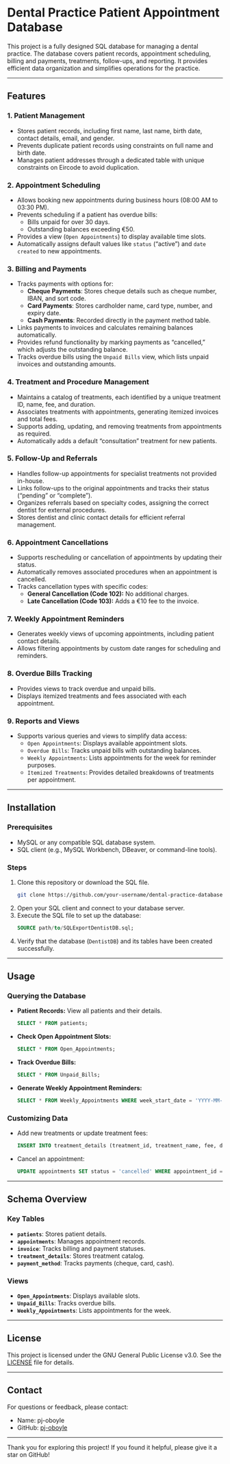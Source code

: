 # Dental Practice Patient Appointment Database

This project is a fully designed SQL database for managing a dental practice. The database covers patient records, appointment scheduling, billing and payments, treatments, follow-ups, and reporting. It provides efficient data organization and simplifies operations for the practice.

---

## Features

### **1. Patient Management**
- Stores patient records, including first name, last name, birth date, contact details, email, and gender.
- Prevents duplicate patient records using constraints on full name and birth date.
- Manages patient addresses through a dedicated table with unique constraints on Eircode to avoid duplication.

### **2. Appointment Scheduling**
- Allows booking new appointments during business hours (08:00 AM to 03:30 PM).
- Prevents scheduling if a patient has overdue bills:
  - Bills unpaid for over 30 days.
  - Outstanding balances exceeding €50.
- Provides a view (`Open Appointments`) to display available time slots.
- Automatically assigns default values like `status` (“active”) and `date created` to new appointments.

### **3. Billing and Payments**
- Tracks payments with options for:
  - **Cheque Payments**: Stores cheque details such as cheque number, IBAN, and sort code.
  - **Card Payments**: Stores cardholder name, card type, number, and expiry date.
  - **Cash Payments**: Recorded directly in the payment method table.
- Links payments to invoices and calculates remaining balances automatically.
- Provides refund functionality by marking payments as “cancelled,” which adjusts the outstanding balance.
- Tracks overdue bills using the `Unpaid Bills` view, which lists unpaid invoices and outstanding amounts.

### **4. Treatment and Procedure Management**
- Maintains a catalog of treatments, each identified by a unique treatment ID, name, fee, and duration.
- Associates treatments with appointments, generating itemized invoices and total fees.
- Supports adding, updating, and removing treatments from appointments as required.
- Automatically adds a default “consultation” treatment for new patients.

### **5. Follow-Up and Referrals**
- Handles follow-up appointments for specialist treatments not provided in-house.
- Links follow-ups to the original appointments and tracks their status (“pending” or “complete”).
- Organizes referrals based on specialty codes, assigning the correct dentist for external procedures.
- Stores dentist and clinic contact details for efficient referral management.

### **6. Appointment Cancellations**
- Supports rescheduling or cancellation of appointments by updating their status.
- Automatically removes associated procedures when an appointment is cancelled.
- Tracks cancellation types with specific codes:
  - **General Cancellation (Code 102):** No additional charges.
  - **Late Cancellation (Code 103):** Adds a €10 fee to the invoice.

### **7. Weekly Appointment Reminders**
- Generates weekly views of upcoming appointments, including patient contact details.
- Allows filtering appointments by custom date ranges for scheduling and reminders.

### **8. Overdue Bills Tracking**
- Provides views to track overdue and unpaid bills.
- Displays itemized treatments and fees associated with each appointment.

### **9. Reports and Views**
- Supports various queries and views to simplify data access:
  - `Open Appointments`: Displays available appointment slots.
  - `Overdue Bills`: Tracks unpaid bills with outstanding balances.
  - `Weekly Appointments`: Lists appointments for the week for reminder purposes.
  - `Itemized Treatments`: Provides detailed breakdowns of treatments per appointment.

---

## Installation

### Prerequisites
- MySQL or any compatible SQL database system.
- SQL client (e.g., MySQL Workbench, DBeaver, or command-line tools).

### Steps
1. Clone this repository or download the SQL file.
   ```bash
   git clone https://github.com/your-username/dental-practice-database.git
   ```
2. Open your SQL client and connect to your database server.
3. Execute the SQL file to set up the database:
   ```sql
   SOURCE path/to/SQLExportDentistDB.sql;
   ```
4. Verify that the database (`DentistDB`) and its tables have been created successfully.

---

## Usage

### Querying the Database
- **Patient Records:** View all patients and their details.
  ```sql
  SELECT * FROM patients;
  ```
- **Check Open Appointment Slots:**
  ```sql
  SELECT * FROM Open_Appointments;
  ```
- **Track Overdue Bills:**
  ```sql
  SELECT * FROM Unpaid_Bills;
  ```
- **Generate Weekly Appointment Reminders:**
  ```sql
  SELECT * FROM Weekly_Appointments WHERE week_start_date = 'YYYY-MM-DD';
  ```

### Customizing Data
- Add new treatments or update treatment fees:
  ```sql
  INSERT INTO treatment_details (treatment_id, treatment_name, fee, duration) VALUES (211, 'Cyst Removal', 200, 60);
  ```
- Cancel an appointment:
  ```sql
  UPDATE appointments SET status = 'cancelled' WHERE appointment_id = 101;
  ```

---

## Schema Overview

### **Key Tables**
- **`patients`**: Stores patient details.
- **`appointments`**: Manages appointment records.
- **`invoice`**: Tracks billing and payment statuses.
- **`treatment_details`**: Stores treatment catalog.
- **`payment_method`**: Tracks payments (cheque, card, cash).

### **Views**
- **`Open_Appointments`**: Displays available slots.
- **`Unpaid_Bills`**: Tracks overdue bills.
- **`Weekly_Appointments`**: Lists appointments for the week.

---

## License
This project is licensed under the GNU General Public License v3.0. See the [LICENSE](LICENSE) file for details.

---

## Contact
For questions or feedback, please contact:
- Name: pj-oboyle
- GitHub: [pj-oboyle](https://github.com/pj-oboyle)

---

Thank you for exploring this project! If you found it helpful, please give it a star on GitHub!

